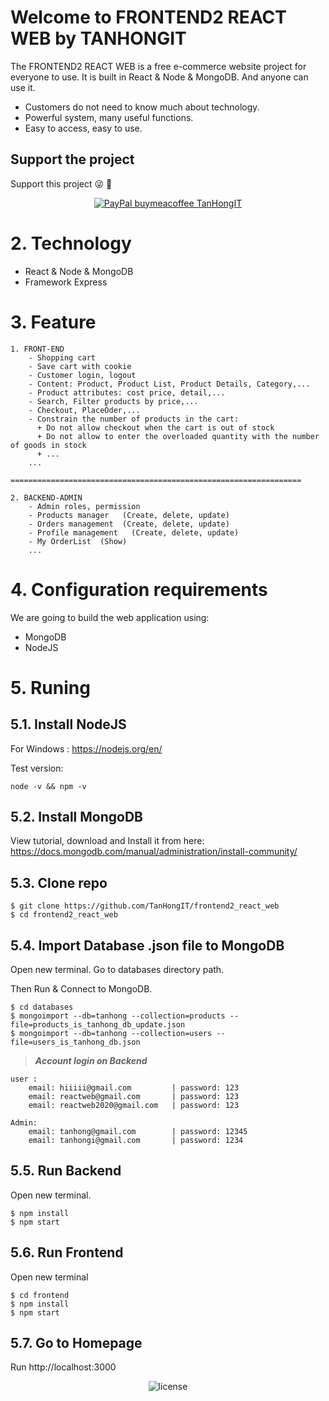 # Welcome to FRONTEND2 REACT WEB by TANHONGIT

The FRONTEND2 REACT WEB is a free e-commerce website project for everyone to use. It is built in React & Node & MongoDB. And anyone can use it.
- Customers do not need to know much about technology.
- Powerful system, many useful functions.
- Easy to access, easy to use.

## Support the project
Support this project :stuck_out_tongue_winking_eye: :pray:
<p align="center">
    <a href="https://www.paypal.me/tanhongit" target="_blank"><img src="https://img.shields.io/badge/Donate-PayPal-green.svg" data-origin="https://img.shields.io/badge/Donate-PayPal-green.svg" alt="PayPal buymeacoffee TanHongIT"></a>
</p>

# 2. Technology
- React & Node & MongoDB
- Framework Express 

# 3. Feature

```
1. FRONT-END
    - Shopping cart
    - Save cart with cookie
    - Customer login, logout
    - Content: Product, Product List, Product Details, Category,...
    - Product attributes: cost price, detail,...
    - Search, Filter products by price,...
    - Checkout, PlaceỎder,...
    - Constrain the number of products in the cart:
      + Do not allow checkout when the cart is out of stock
      + Do not allow to enter the overloaded quantity with the number of goods in stock
      + ...
    ...

=================================================================

2. BACKEND-ADMIN
    - Admin roles, permission
    - Products manager   (Create, delete, update)
    - Orders management  (Create, delete, update)
    - Profile management   (Create, delete, update)
    - My OrderList  (Show)
    ...
```

# 4. Configuration requirements
We are going to build the web application using:
- MongoDB
- NodeJS

# 5. Runing

## 5.1. Install NodeJS

For Windows : https://nodejs.org/en/

Test version: 

```
node -v && npm -v
```

## 5.2. Install MongoDB

View tutorial, download and Install it from here: https://docs.mongodb.com/manual/administration/install-community/

## 5.3. Clone repo

```
$ git clone https://github.com/TanHongIT/frontend2_react_web
$ cd frontend2_react_web
```

## 5.4. Import Database .json file to MongoDB

Open new terminal. Go to databases directory path.

Then Run & Connect to MongoDB.

```
$ cd databases
$ mongoimport --db=tanhong --collection=products --file=products_is_tanhong_db_update.json
$ mongoimport --db=tanhong --collection=users --file=users_is_tanhong_db.json
```

> **_Account login on Backend_**

```
user :
    email: hiiiii@gmail.com         | password: 123
    email: reactweb@gmail.com       | password: 123
    email: reactweb2020@gmail.com   | password: 123

Admin:
    email: tanhong@gmail.com        | password: 12345
    email: tanhongi@gmail.com       | password: 1234
```

## 5.5. Run Backend

Open new terminal.

```
$ npm install
$ npm start
```

## 5.6. Run Frontend

Open new terminal

```
$ cd frontend
$ npm install
$ npm start
```

## 5.7. Go to Homepage

Run http://localhost:3000


<p align="center">
     <img src="https://img.shields.io/packagist/l/doctrine/orm.svg" data-origin="https://img.shields.io/packagist/l/doctrine/orm.svg" alt="license">
</p>
